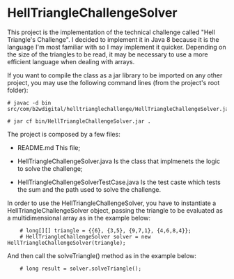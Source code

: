 # HellTriangleChallengeSolver

This project is the implementation of the technical challenge called "Hell Triangle's Challenge".
I decided to implement it in Java 8 because it is the language I'm most familiar with 
so I may implement it quicker. Depending on the size of the triangles to be read, 
it may be necessary to use a more efficient language when dealing with arrays.

If you want to compile the class as a jar library to be imported on any other project, you may use the following command lines (from the project's root folder): 

	# javac -d bin src/com/b2wdigital/helltrianglechallenge/HellTriangleChallengeSolver.java

	# jar cf bin/HellTriangleChallengeSolver.jar .

The project is composed by a few files:

- README.md 
  This file;

- HellTriangleChallengeSolver.java
  Is the class that implmenets the logic to solve the challenge;

- HellTriangleChallengeSolverTestCase.java
  Is the test caste which tests the sum and the path used to solve the challenge.
 
 In order to use the HellTriangleChallengeSolver, you have to instantiate a HellTriangleChallengeSolver object, 
 passing the triangle to be evaluated as a multidimensional array as in the example below:
 
		# long[][] triangle = {{6}, {3,5}, {9,7,1}, {4,6,8,4}}; 
		# HellTriangleChallengeSolver solver = new HellTriangleChallengeSolver(triangle);
 	
 And then call the solveTriangle() method as in the example below:
 
		# long result = solver.solveTriangle();
 	
 